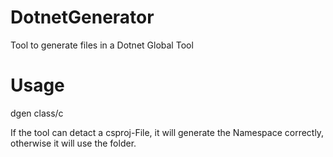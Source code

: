 # DotnetGenerator
Tool to generate files in a Dotnet Global Tool

# Usage

dgen class/c <Classname>
  
If the tool can detact a csproj-File, it will generate the Namespace correctly, otherwise it will use the folder.
